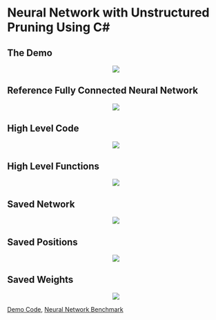 # Neural Network with Unstructured Pruning Using C#

## The Demo
<p align="center">
  <img src="https://github.com/grensen/neural_network_pruning/blob/main/figures/pruning_demo.png?raw=true">
</p>

## Reference Fully Connected Neural Network
<p align="center">
  <img src="https://github.com/grensen/neural_network_benchmark/raw/main/benchmark.png?raw=true">
</p>

## High Level Code
<p align="center">
  <img src="https://github.com/grensen/neural_network_pruning/blob/main/figures/high_level_demo.png?raw=true">
</p>

## High Level Functions
<p align="center">
  <img src="https://github.com/grensen/neural_network_pruning/blob/main/figures/high_level_functions.png?raw=true">
</p>

## Saved Network
<p align="center">
  <img src="https://github.com/grensen/neural_network_pruning/blob/main/figures/network_file.png?raw=true">
</p>

## Saved Positions
<p align="center">
  <img src="https://github.com/grensen/neural_network_pruning/blob/main/figures/positions_file.png?raw=true">
</p>

## Saved Weights
<p align="center">
  <img src="https://github.com/grensen/neural_network_pruning/blob/main/figures/weights_file.png?raw=true">
</p>

[Demo Code](https://github.com/grensen/ML_demos/blob/main/code/neural_network_benchmark.cs),
[Neural Network Benchmark](https://github.com/grensen/neural_network_benchmark)

